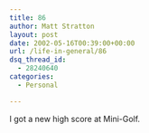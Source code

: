 ```yaml
---
title: 86
author: Matt Stratton
layout: post
date: 2002-05-16T00:39:00+00:00
url: /life-in-general/86
dsq_thread_id:
  - 28240640
categories:
  - Personal

---
```

I got a new high score at Mini-Golf.